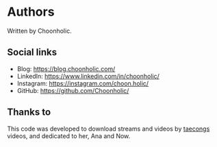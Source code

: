 # Authors
Written by Choonholic.

## Social links
* Blog: https://blog.choonholic.com/
* LinkedIn: https://www.linkedin.com/in/choonholic/
* Instagram: https://instagram.com/choon.holic/
* GitHub: https://github.com/Choonholic/

## Thanks to
This code was developed to download streams and videos by [taecongs](https://chzzk.naver.com/e8767e4653473e66a720b5d245993c1f) videos, and dedicated to her, Ana and Now.